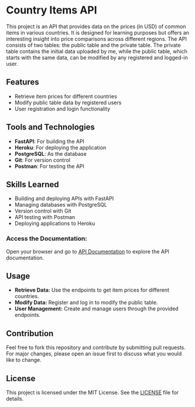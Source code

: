 # Country Items API

This project is an API that provides data on the prices (in USD) of common items in various countries. It is designed for learning purposes but offers an interesting insight into price comparisons across different regions. The API consists of two tables: the public table and the private table. The private table contains the initial data uploaded by me, while the public table, which starts with the same data, can be modified by any registered and logged-in user.

## Features

- Retrieve item prices for different countries
- Modify public table data by registered users
- User registration and login functionality

## Tools and Technologies

- **FastAPI**: For building the API
- **Heroku**: For deploying the application
- **PostgreSQL**: As the database
- **Git**: For version control
- **Postman**: For testing the API

## Skills Learned

- Building and deploying APIs with FastAPI
- Managing databases with PostgreSQL
- Version control with Git
- API testing with Postman
- Deploying applications to Heroku


### Access the Documentation:

Open your browser and go to [API Documentation](https://country-items-api-ebc8cb908cd2.herokuapp.com/docs#/) to explore the API documentation.

## Usage

- **Retrieve Data:** Use the endpoints to get item prices for different countries.
- **Modify Data:** Register and log in to modify the public table.
- **User Management:** Create and manage users through the provided endpoints.

## Contribution

Feel free to fork this repository and contribute by submitting pull requests. For major changes, please open an issue first to discuss what you would like to change.

## License

This project is licensed under the MIT License. See the [LICENSE](LICENSE) file for details.

